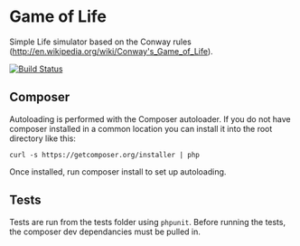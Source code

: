 Game of Life
============

Simple Life simulator based on the Conway rules (http://en.wikipedia.org/wiki/Conway's_Game_of_Life).

[![Build Status](https://secure.travis-ci.org/shanethehat/life-game.png?branch=master)](http://travis-ci.org/shanethehat/life-game)

Composer
--------

Autoloading is performed with the Composer autoloader. If you do not have composer installed in a common location you can install it into the root directory like this:

    curl -s https://getcomposer.org/installer | php

Once installed, run composer install to set up autoloading.

Tests
-----

Tests are run from the tests folder using `phpunit`. Before running the tests, the composer dev dependancies must be pulled in.
